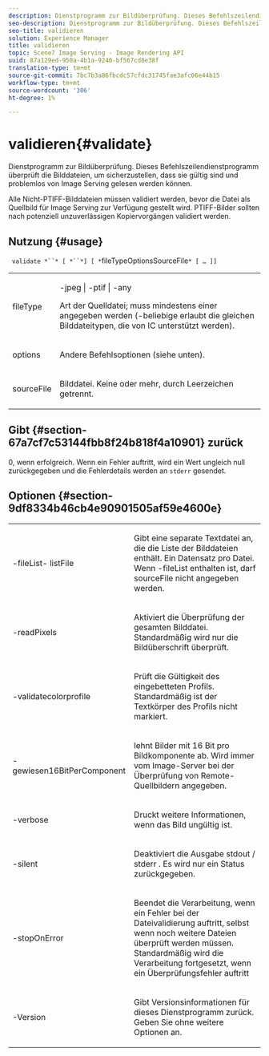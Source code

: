 ```yaml
---
description: Dienstprogramm zur Bildüberprüfung. Dieses Befehlszeilendienstprogramm überprüft die Bilddateien, um sicherzustellen, dass sie gültig sind und problemlos von Image Serving gelesen werden können.
seo-description: Dienstprogramm zur Bildüberprüfung. Dieses Befehlszeilendienstprogramm überprüft die Bilddateien, um sicherzustellen, dass sie gültig sind und problemlos von Image Serving gelesen werden können.
seo-title: validieren
solution: Experience Manager
title: validieren
topic: Scene7 Image Serving - Image Rendering API
uuid: 87a129ed-950a-4b1a-9240-bf567cd8e38f
translation-type: tm+mt
source-git-commit: 7bc7b3a86fbcdc57cfdc31745fae3afc06e44b15
workflow-type: tm+mt
source-wordcount: '306'
ht-degree: 1%

---
```



# validieren{#validate}

Dienstprogramm zur Bildüberprüfung. Dieses Befehlszeilendienstprogramm überprüft die Bilddateien, um sicherzustellen, dass sie gültig sind und problemlos von Image Serving gelesen werden können.

Alle Nicht-PTIFF-Bilddateien müssen validiert werden, bevor die Datei als Quellbild für Image Serving zur Verfügung gestellt wird. PTIFF-Bilder sollten nach potenziell unzuverlässigen Kopiervorgängen validiert werden.

## Nutzung {#usage}

` validate *``* [ *``*] [ *`fileTypeOptionsSourceFile`* [ … ]]`

<table id="simpletable_D2C6B20E1007433AB4184A73046A44F0"> 
 <tr class="strow"> 
  <td class="stentry"> <p> <span class="codeph"> <span class="varname"> fileType  </span> </span> </p> </td> 
  <td class="stentry"> <p> <span class="codeph"> -jpeg | -ptif | -any  </span> </p> <p>Art der Quelldatei; muss mindestens einer angegeben werden (-beliebige erlaubt die gleichen Bilddateitypen, die von IC unterstützt werden). </p> </td> 
 </tr> 
 <tr class="strow"> 
  <td class="stentry"> <p> <span class="codeph"> <span class="varname"> options  </span> </span> </p> </td> 
  <td class="stentry"> <p>Andere Befehlsoptionen (siehe unten). </p> </td> 
 </tr> 
 <tr class="strow"> 
  <td class="stentry"> <p> <span class="codeph"> <span class="varname"> sourceFile  </span> </span> </p> </td> 
  <td class="stentry"> <p> Bilddatei. Keine oder mehr, durch Leerzeichen getrennt. </p> </td> 
 </tr> 
</table>

## Gibt {#section-67a7cf7c53144fbb8f24b818f4a10901} zurück

0, wenn erfolgreich. Wenn ein Fehler auftritt, wird ein Wert ungleich null zurückgegeben und die Fehlerdetails werden an `stderr` gesendet.

## Optionen {#section-9df8334b46cb4e90901505af59e4600e}

<table id="simpletable_004B1A29BDFD40A9B89E4CBD23119B3F"> 
 <tr class="strow"> 
  <td class="stentry"> <p> <span class="codeph"> -fileList- <span class="varname"> listFile  </span> </span> </p> </td> 
  <td class="stentry"> <p>Gibt eine separate Textdatei an, die die Liste der Bilddateien enthält. Ein Datensatz pro Datei. Wenn <span class="codeph"> -fileList </span> enthalten ist, darf <span class="varname"> sourceFile </span> nicht angegeben werden. </p> </td> 
 </tr> 
 <tr class="strow"> 
  <td class="stentry"> <p> <span class="codeph"> -readPixels  </span> </p> </td> 
  <td class="stentry"> <p>Aktiviert die Überprüfung der gesamten Bilddatei. Standardmäßig wird nur die Bildüberschrift überprüft. </p> </td> 
 </tr> 
 <tr class="strow"> 
  <td class="stentry"> <p> <span class="codeph"> -validatecolorprofile  </span> </p> </td> 
  <td class="stentry"> <p>Prüft die Gültigkeit des eingebetteten Profils. Standardmäßig ist der Textkörper des Profils nicht markiert. </p> </td> 
 </tr> 
 <tr class="strow"> 
  <td class="stentry"> <p> <span class="codeph"> -gewiesen16BitPerComponent  </span> </p> </td> 
  <td class="stentry"> <p> lehnt Bilder mit 16 Bit pro Bildkomponente ab. Wird immer vom Image-Server bei der Überprüfung von Remote-Quellbildern angegeben. </p> </td> 
 </tr> 
 <tr class="strow"> 
  <td class="stentry"> <p> <span class="codeph"> -verbose  </span> </p> </td> 
  <td class="stentry"> <p> Druckt weitere Informationen, wenn das Bild ungültig ist. </p> </td> 
 </tr> 
 <tr class="strow"> 
  <td class="stentry"> <p> <span class="codeph"> -silent  </span> </p> </td> 
  <td class="stentry"> <p>Deaktiviert die Ausgabe <span class="codeph"> stdout </span>/ <span class="codeph"> stderr </span>. Es wird nur ein Status zurückgegeben. </p> </td> 
 </tr> 
 <tr class="strow"> 
  <td class="stentry"> <p> <span class="codeph"> -stopOnError  </span> </p> </td> 
  <td class="stentry"> <p>Beendet die Verarbeitung, wenn ein Fehler bei der Dateivalidierung auftritt, selbst wenn noch weitere Dateien überprüft werden müssen. Standardmäßig wird die Verarbeitung fortgesetzt, wenn ein Überprüfungsfehler auftritt </p> </td> 
 </tr> 
 <tr class="strow"> 
  <td class="stentry"> <p> <span class="codeph"> -Version </span> </p> </td> 
  <td class="stentry"> <p>Gibt Versionsinformationen für dieses Dienstprogramm zurück. Geben Sie ohne weitere Optionen an. </p> </td> 
 </tr> 
</table>

